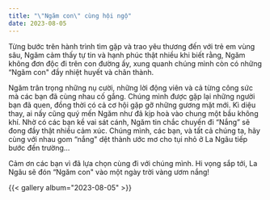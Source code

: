```yaml
---
title: "\"Ngăm con\" cùng hội ngộ"
date: 2023-08-05
---
```


Từng bước trên hành trình tìm gặp và trao yêu thương đến với trẻ em vùng sâu, Ngăm cảm thấy tự tin và hạnh phúc thật nhiều khi biết rằng, Ngăm không đơn độc đi trên con đường ấy, xung quanh chúng mình còn có những “Ngăm con" đầy nhiệt huyết và chân thành.

Ngăm trân trọng những nụ cười, những lời động viên và cả từng công sức mà các bạn đã cùng nhau cố gắng. Chúng mình được gặp lại những người bạn đã quen, đồng thời có cả cơ hội gặp gỡ những gương mặt mới. Kì diệu thay, ai nấy cũng quý mến Ngăm như đã kịp hoà vào chung một bầu không khí. Nhờ có các bạn kề vai sát cánh, Ngăm tin chắc chuyến đi “Nắng” sẽ đong đầy thật nhiều cảm xúc. Chúng mình, các bạn, và tất cả chúng ta, hãy cùng với nhau gom “nắng" dệt thành ước mơ cho tụi nhỏ ở La Ngâu tiếp bước đến trường…

Cảm ơn các bạn vì đã lựa chọn cùng đi với chúng mình. Hi vọng sắp tới, La Ngâu sẽ đón “Ngăm con" vào một ngày trời vàng ươm nắng!

{{< gallery album="2023-08-05" >}}
